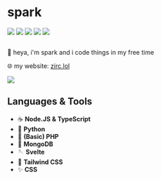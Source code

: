 <div>
  <h1>spark</h1>
  <img src="https://img.shields.io/badge/Python-blue?logo=Python&style=for-the-badge&logoColor=white" />
  <img src="https://img.shields.io/badge/JavaScript-yellow?logo=Javascript&style=for-the-badge&logoColor=white" />
  <img src="https://img.shields.io/badge/MongoDB-llgreen?logo=Mongodb&style=for-the-badge&logoColor=white" />
  <img src="https://img.shields.io/badge/Vue-43d970?logo=Vue.js&style=for-the-badge&logoColor=white" />
  <img src="https://img.shields.io/badge/Svelte-fc3b04?logo=Svelte&style=for-the-badge&logoColor=white" /> <br />
  
  <img src="https://komarev.com/ghpvc/?username=lolzthedev&style=for-the-badge&color=blue" alt=""/>  <br />
  
  <p>👋 heya, i'm spark and i code things in my free time</p>
  <p>🌐 my website: <a href="https://zirc.lol">zirc.lol</a></p>
  
  <img src="https://github-readme-streak-stats.herokuapp.com/?user=LolzTheDev&theme=vue" />
  
  <h2>Languages & Tools</h2>
  <ul>
    <li>
      ☕
      <b>Node.JS & TypeScript</b>
    </li>
    <li>
      🐍
      <b>Python</b>
    </li>
    <li>
      🐘
      <b>(Basic) PHP</b>
    </li>
    <li>
      🍂
      <b>MongoDB</b>
    </li>
    <li>
      🪡
      <b>Svelte</b>
    </li>
    <li>
      🎐
      <b>Tailwind CSS</b>
    </li>
    <li>
      ✨
      <b>CSS</b>
    </li>
  </ul>
</div>
